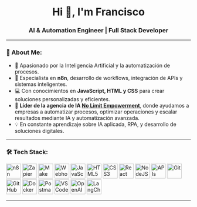 <h1 align="center">Hi 👋, I'm Francisco</h1>
<h3 align="center">AI & Automation Engineer | Full Stack Developer</h3>

---

### 🚀 About Me:
- 🤖 Apasionado por la Inteligencia Artificial y la automatización de procesos.  
- 🔗 Especialista en **n8n**, desarrollo de workflows, integración de APIs y sistemas inteligentes.  
- 💻 Con conocimientos en **JavaScript, HTML y CSS** para crear soluciones personalizadas y eficientes.  
- 🚀 **Líder de la agencia de IA [No Limit Empowerment](#)**, donde ayudamos a empresas a automatizar procesos, optimizar operaciones y escalar resultados mediante IA y automatización avanzada.  
- 💡 En constante aprendizaje sobre IA aplicada, RPA, y desarrollo de soluciones digitales.  

---

### 🛠️ Tech Stack:

<p align="left">
  
  <!-- Automation -->
  <img src="https://static-00.iconduck.com/assets.00/n8n-icon-512x512-m9vmxhu3.png" alt="n8n" width="40" height="40"/>
  <img src="https://upload.wikimedia.org/wikipedia/commons/9/9d/Zapier-logo.svg" alt="Zapier" width="40" height="40"/>
  <img src="https://upload.wikimedia.org/wikipedia/commons/0/0e/Make_logo_icon.svg" alt="Make" width="40" height="40"/>
  <img src="https://static-00.iconduck.com/assets.00/webhooks-icon-256x256-gtw0lhfs.png" alt="Webhooks" width="40" height="40"/>

  <!-- Languages -->
  <img src="https://cdn.jsdelivr.net/gh/devicons/devicon/icons/javascript/javascript-original.svg" alt="JavaScript" width="40" height="40"/>
  <img src="https://cdn.jsdelivr.net/gh/devicons/devicon/icons/html5/html5-original.svg" alt="HTML5" width="40" height="40"/>
  <img src="https://cdn.jsdelivr.net/gh/devicons/devicon/icons/css3/css3-original.svg" alt="CSS3" width="40" height="40"/>

  <!-- Backend & Frontend -->
  <img src="https://cdn.jsdelivr.net/gh/devicons/devicon/icons/react/react-original.svg" alt="React" width="40" height="40"/>
  <img src="https://cdn.jsdelivr.net/gh/devicons/devicon/icons/nodejs/nodejs-original.svg" alt="NodeJS" width="40" height="40"/>

  <!-- Cloud & APIs -->
  <img src="https://static-00.iconduck.com/assets.00/api-icon-512x512-9qf0t3s3.png" alt="APIs" width="40" height="40"/>

  <!-- Tools -->
  <img src="https://cdn.jsdelivr.net/gh/devicons/devicon/icons/git/git-original.svg" alt="Git" width="40" height="40"/>
  <img src="https://cdn.jsdelivr.net/gh/devicons/devicon/icons/github/github-original.svg" alt="GitHub" width="40" height="40"/>
  <img src="https://cdn.jsdelivr.net/gh/devicons/devicon/icons/docker/docker-original.svg" alt="Docker" width="40" height="40"/>
  <img src="https://static-00.iconduck.com/assets.00/postman-icon-512x512-bvgzhvcd.png" alt="Postman" width="40" height="40"/>
  <img src="https://cdn.jsdelivr.net/gh/devicons/devicon/icons/vscode/vscode-original.svg" alt="VS Code" width="40" height="40"/>

  <!-- AI -->
  <img src="https://static-00.iconduck.com/assets.00/openai-icon-512x512-nzcs1db9.png" alt="OpenAI" width="40" height="40"/>
  <img src="https://avatars.githubusercontent.com/u/139407347?s=280&v=4" alt="LangChain" width="40" height="40"/>

</p>

---

